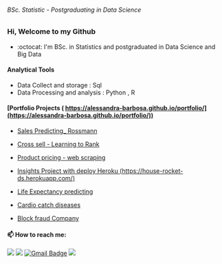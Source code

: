 ###### BSc. Statistic - Postgraduating in Data Science

### Hi, Welcome to my Github

- :octocat:  I'm BSc. in Statistics and postgraduated in Data Science and Big Data

#### Analytical Tools
- Data Collect and storage : Sql
- Data Processing and analysis : Python , R

#### [Portfolio Projects ( https://alessandra-barbosa.github.io/portfolio/](https://alessandra-barbosa.github.io/portfolio/))

- [Sales Predicting_ Rossmann](https://github.com/alessandra-barbosa/rossmann_sales_predict#readme)

- [Cross sell - Learning to Rank ](https://github.com/alessandra-barbosa/health_insurance_cross_sell)

- [Product pricing - web scraping](https://github.com/alessandra-barbosa/star_jeans/blob/main/README.md)

- [Insights Project with deploy Heroku (https://house-rocket-ds.herokuapp.com/)](https://github.com/alessandra-barbosa/House-Rocket-Insights#readme)

- [Life Expectancy predicting](https://github.com/alessandra-barbosa/life_expectancy_prediction#readme)

- [Cardio catch diseases](https://github.com/alessandra-barbosa/cardio_catch_disease#readme)

- [Block fraud Company](https://github.com/alessandra-barbosa/blocker_fraud_company#readme)


                                     

####  📫 How to reach me: 

[<img src="https://img.shields.io/badge/linkedin-%230077B5.svg?&style=for-the-badge&logo=linkedin&logoColor=white" />](https://www.linkedin.com/in/alessandra-barbosa/) [<img src = "https://img.shields.io/badge/instagram-%23E4405F.svg?&style=for-the-badge&logo=instagram&logoColor=white">](https://www.instagram.com/alessandra-barbosa/) 
 [![Gmail Badge](https://img.shields.io/badge/Gmail-D14836?style=for-the-badge&logo=gmail&logoColor=white&link=mailto:rsoliveira.c@gmail.com)](mailto:adeabarbosa@gmail.com)  [<img src="https://img.shields.io/badge/medium-%2312100E.svg?&style=for-the-badge&logo=medium&logoColor=white" />](https://medium.com/@alessandra-barbosa) 

<!--
**alessandra-barbosa/alessandra-barbosa** is a ✨ _special_ ✨ repository because its `README.md` (this file) appears on your GitHub profile.


-->
